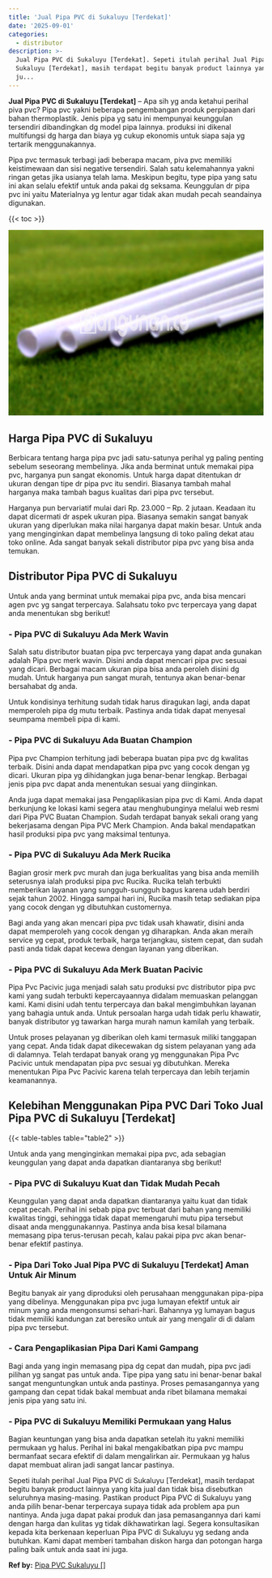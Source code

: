 ```yaml
---
title: 'Jual Pipa PVC di Sukaluyu [Terdekat]'
date: '2025-09-01'
categories:
  - distributor
description: >-
  Jual Pipa PVC di Sukaluyu [Terdekat]. Sepeti itulah perihal Jual Pipa PVC di
  Sukaluyu [Terdekat], masih terdapat begitu banyak product lainnya yang kita
  ju...
---
```


**Jual Pipa PVC di Sukaluyu \[Terdekat\]** – Apa sih yg anda ketahui perihal piva pvc? Pipa pvc yakni beberapa pengembangan produk perpipaan dari bahan thermoplastik. Jenis pipa yg satu ini mempunyai keunggulan tersendiri dibandingkan dg model pipa lainnya. produksi ini dikenal multifungsi dg harga dan biaya yg cukup ekonomis untuk siapa saja yg tertarik menggunakannya.

Pipa pvc termasuk terbagi jadi beberapa macam, piva pvc memiliki keistimewaan dan sisi negative tersendiri. Salah satu kelemahannya yakni ringan getas jika usianya telah lama. Meskipun begitu, type pipa yang satu ini akan selalu efektif untuk anda pakai dg seksama. Keunggulan dr pipa pvc ini yaitu Materialnya yg lentur agar tidak akan mudah pecah seandainya digunakan.

{{< toc >}}

![Jual Pipa PVC di Sukaluyu [Terdekat]](/images/jaul-pipa-pvc-55.png)

## Harga Pipa PVC di Sukaluyu

Berbicara tentang harga pipa pvc jadi satu-satunya perihal yg paling penting sebelum seseorang membelinya. Jika anda berminat untuk memakai pipa pvc, harganya pun sangat ekonomis. Untuk harga dapat ditentukan dr ukuran dengan tipe dr pipa pvc itu sendiri. Biasanya tambah mahal harganya maka tambah bagus kualitas dari pipa pvc tersebut.

Harganya pun bervariatif mulai dari Rp. 23.000 – Rp. 2 jutaan. Keadaan itu dapat dicermati dr aspek ukuran pipa. Biasanya semakin sangat banyak ukuran yang diperlukan maka nilai harganya dapat makin besar. Untuk anda yang menginginkan dapat membelinya langsung di toko paling dekat atau toko online. Ada sangat banyak sekali distributor pipa pvc yang bisa anda temukan.

## Distributor Pipa PVC di Sukaluyu

Untuk anda yang berminat untuk memakai pipa pvc, anda bisa mencari agen pvc yg sangat terpercaya. Salahsatu toko pvc terpercaya yang dapat anda menentukan sbg berikut!

### \- Pipa PVC di Sukaluyu Ada Merk Wavin

Salah satu distributor buatan pipa pvc terpercaya yang dapat anda gunakan adalah Pipa pvc merk wavin. Disini anda dapat mencari pipa pvc sesuai yang dicari. Berbagai macam ukuran pipa bisa anda peroleh disini dg mudah. Untuk harganya pun sangat murah, tentunya akan benar-benar bersahabat dg anda.

Untuk kondisinya terhitung sudah tidak harus diragukan lagi, anda dapat memperoleh pipa dg mutu terbaik. Pastinya anda tidak dapat menyesal seumpama membeli pipa di kami.

### \- Pipa PVC di Sukaluyu Ada Buatan Champion

Pipa pvc Champion terhitung jadi beberapa buatan pipa pvc dg kwalitas terbaik. Disini anda dapat mendapatkan pipa pvc yang cocok dengan yg dicari. Ukuran pipa yg dihidangkan juga benar-benar lengkap. Berbagai jenis pipa pvc dapat anda menentukan sesuai yang diinginkan.

Anda juga dapat memakai jasa Pengaplikasian pipa pvc di Kami. Anda dapat berkunjung ke lokasi kami segera atau menghubunginya melalui web resmi dari Pipa PVC Buatan Champion. Sudah terdapat banyak sekali orang yang bekerjasama dengan Pipa PVC Merk Champion. Anda bakal mendapatkan hasil produksi pipa pvc yang maksimal tentunya.

### \- Pipa PVC di Sukaluyu Ada Merk Rucika

Bagian grosir merk pvc murah dan juga berkualitas yang bisa anda memilih seterusnya ialah produksi pipa pvc Rucika. Rucika telah terbukti memberikan layanan yang sungguh-sungguh bagus karena udah berdiri sejak tahun 2002. Hingga sampai hari ini, Rucika masih tetap sediakan pipa yang cocok dengan yg dibutuhkan customernya.

Bagi anda yang akan mencari pipa pvc tidak usah khawatir, disini anda dapat memperoleh yang cocok dengan yg diharapkan. Anda akan meraih service yg cepat, produk terbaik, harga terjangkau, sistem cepat, dan sudah pasti anda tidak dapat kecewa dengan layanan yang diberikan.

### \- Pipa PVC di Sukaluyu Ada Merk Buatan Pacivic

Pipa Pvc Pacivic juga menjadi salah satu produksi pvc distributor pipa pvc kami yang sudah terbukti kepercayaannya didalam memuaskan pelanggan kami. Kami disini udah tentu terpercaya dan bakal mengimbuhkan layanan yang bahagia untuk anda. Untuk persoalan harga udah tidak perlu khawatir, banyak distributor yg tawarkan harga murah namun kamilah yang terbaik.

Untuk proses pelayanan yg diberikan oleh kami termasuk miliki tanggapan yang cepat. Anda tidak dapat dikecewakan dg sistem pelayanan yang ada di dalamnya. Telah terdapat banyak orang yg menggunakan Pipa Pvc Pacivic untuk mendapatan pipa pvc sesuai yg dibutuhkan. Mereka menentukan Pipa Pvc Pacivic karena telah terpercaya dan lebih terjamin keamanannya.

## Kelebihan Menggunakan Pipa PVC Dari Toko Jual Pipa PVC di Sukaluyu \[Terdekat\]

{{< table-tables table="table2" >}}

Untuk anda yang menginginkan memakai pipa pvc, ada sebagian keunggulan yang dapat anda dapatkan diantaranya sbg berikut!

### \- Pipa PVC di Sukaluyu Kuat dan Tidak Mudah Pecah

Keunggulan yang dapat anda dapatkan diantaranya yaitu kuat dan tidak cepat pecah. Perihal ini sebab pipa pvc terbuat dari bahan yang memiliki kwalitas tinggi, sehingga tidak dapat memengaruhi mutu pipa tersebut disaat anda menggunakannya. Pastinya anda bisa kesal bilamana memasang pipa terus-terusan pecah, kalau pakai pipa pvc akan benar-benar efektif pastinya.

### \- Pipa Dari Toko Jual Pipa PVC di Sukaluyu \[Terdekat\] Aman Untuk Air Minum

Begitu banyak air yang diproduksi oleh perusahaan menggunakan pipa-pipa yang dibelinya. Menggunakan pipa pvc juga lumayan efektif untuk air minum yang anda mengonsumsi sehari-hari. Bahannya yg lumayan bagus tidak memiliki kandungan zat beresiko untuk air yang mengalir di di dalam pipa pvc tersebut.

### \- Cara Pengaplikasian Pipa Dari Kami Gampang

Bagi anda yang ingin memasang pipa dg cepat dan mudah, pipa pvc jadi pilihan yg sangat pas untuk anda. Tipe pipa yang satu ini benar-benar bakal sangat menguntungkan untuk anda pastinya. Proses pemasangannya yang gampang dan cepat tidak bakal membuat anda ribet bilamana memakai jenis pipa yang satu ini.

### \- Pipa PVC di Sukaluyu Memiliki Permukaan yang Halus

Bagian keuntungan yang bisa anda dapatkan setelah itu yakni memiliki permukaan yg halus. Perihal ini bakal mengakibatkan pipa pvc mampu bermanfaat secara efektif di dalam mengalirkan air. Permukaan yg halus dapat membuat aliran jadi sangat lancar pastinya.

Sepeti itulah perihal Jual Pipa PVC di Sukaluyu \[Terdekat\], masih terdapat begitu banyak product lainnya yang kita jual dan tidak bisa disebutkan seluruhnya masing-masing. Pastikan product Pipa PVC di Sukaluyu yang anda pilih benar-benar terpercaya supaya tidak ada problem apa pun nantinya. Anda juga dapat pakai produk dan jasa pemasangannya dari kami dengan harga dan kulitas yg tidak dikhawatirkan lagi. Segera konsultasikan kepada kita berkenaan keperluan Pipa PVC di Sukaluyu yg sedang anda butuhkan. Kami dapat memberi tambahan diskon harga dan potongan harga paling baik untuk anda saat ini juga.

**Ref by:** [Pipa PVC Sukaluyu []](https://id.wikipedia.org/wiki/Pipa)

